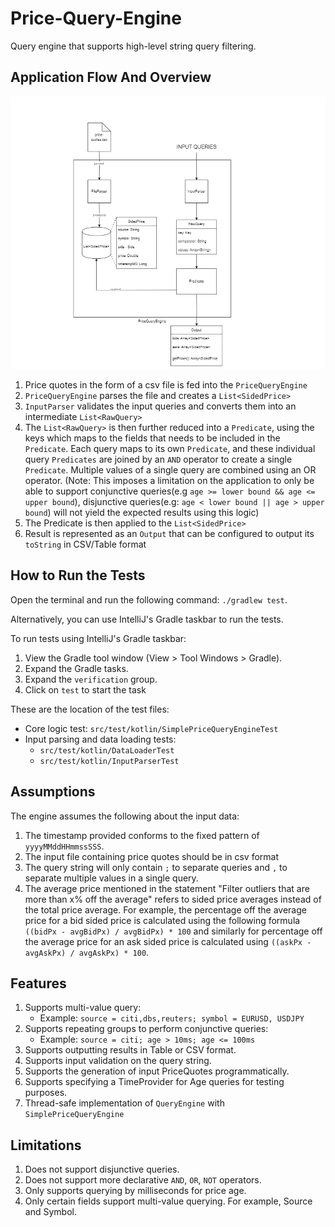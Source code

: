# Price-Query-Engine
Query engine that supports high-level string query filtering.

## Application Flow And Overview
![Application Overview And Flow Diagram](images/Application%20Flow%20Diagram.png)

1. Price quotes in the form of a csv file is fed into the `PriceQueryEngine` 
2. `PriceQueryEngine` parses the file and creates a `List<SidedPrice>`
3. `InputParser` validates the input queries and converts them into an intermediate `List<RawQuery>`
4. The `List<RawQuery>` is then further reduced into a `Predicate`, using the keys which maps to the fields that needs to be included in the `Predicate`. Each query maps to its own `Predicate`, and these individual query `Predicates` are joined by an `AND` operator to create a single `Predicate`. Multiple values of a single query are combined using an OR operator. (Note: This imposes a limitation on the application to only be able to support conjunctive queries(e.g `age >= lower bound && age <= upper bound`), disjunctive queries(e.g: `age < lower bound || age > upper bound`) will not yield the expected results using this logic)
5. The Predicate is then applied to the `List<SidedPrice>` 
6. Result is represented as an `Output` that can be configured to output its `toString` in CSV/Table format

## How to Run the Tests

Open the terminal and run the following command: `./gradlew test`. 

Alternatively, you can use IntelliJ's Gradle taskbar to run the tests.

To run tests using IntelliJ's Gradle taskbar:

1. View the Gradle tool window (View > Tool Windows > Gradle).
2. Expand the Gradle tasks.
3. Expand the `verification` group.
4. Click on `test` to start the task 

These are the location of the test files:

- Core logic test: `src/test/kotlin/SimplePriceQueryEngineTest`
- Input parsing and data loading tests:
   - `src/test/kotlin/DataLoaderTest`
   - `src/test/kotlin/InputParserTest`

## Assumptions

The engine assumes the following about the input data:

1. The timestamp provided conforms to the fixed pattern of `yyyyMMddHHmmssSSS`.
2. The input file containing price quotes should be in csv format
3. The query string will only contain `;` to separate queries and `,` to separate multiple values in a single query.
4. The average price mentioned in the statement "Filter outliers that are more than x% off the average" refers to sided price averages instead of the total price average. For example, the percentage off the average price for a bid sided price is calculated using the following formula `((bidPx - avgBidPx) / avgBidPx) * 100` and similarly for percentage off the average price for an ask sided price is calculated using `((askPx - avgAskPx) / avgAskPx) * 100`.

## Features

1. Supports multi-value query:
    - Example: `source = citi,dbs,reuters; symbol = EURUSD, USDJPY`
2. Supports repeating groups to perform conjunctive queries:
    - Example: `source = citi; age > 10ms; age <= 100ms`
3. Supports outputting results in Table or CSV format.
4. Supports input validation on the query string.
5. Supports the generation of input PriceQuotes programmatically.
6. Supports specifying a TimeProvider for Age queries for testing purposes.
7. Thread-safe implementation of `QueryEngine` with `SimplePriceQueryEngine`    

## Limitations

1. Does not support disjunctive queries.
2. Does not support more declarative `AND`, `OR`, `NOT` operators.
3. Only supports querying by milliseconds for price age.
4. Only certain fields support multi-value querying. For example, Source and Symbol.

                 
